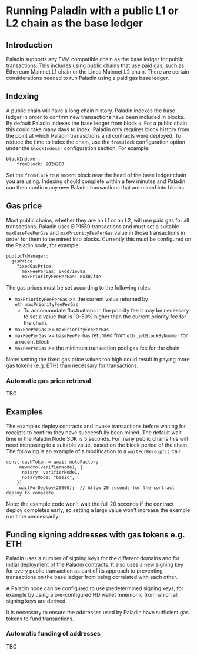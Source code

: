 # Running Paladin with a public L1 or L2 chain as the base ledger

## Introduction

Paladin supports any EVM compatible chain as the base ledger for public transactions. This includes using public chains that use paid gas, such as Ethereum Mainnet L1 chain or the Linea Mainnet L2 chain. There
are certain considerations needed to run Paladin using a paid gas base ledger.

## Indexing

A public chain will have a long chain history. Paladin indexes the base ledger in order to confirm new transactions have been included in blocks. By default Paladin indexes the base ledger from block `0`. For a public
chain this could take many days to index. Paladin only requires block history from the point at which Paladin tranasctions and contracts were deployed. To reduce the time to index the chain, use the `fromBlock` configuration
option under the `blockIndexer` configuration section. For example:

```
blockIndexer:
    fromBlock: 9024200
```

Set the `fromBlock` to a recent block near the head of the base ledger chain you are using. Indexing should complete within a few minutes and Paladin can then confirm any new Paladin transactions that are mined into blocks.

## Gas price

Most public chains, whether they are an L1 or an L2, will use paid gas for all transactions. Paladin uses EIP1559 transactions and must set a suitable `maxBaseFeePerGas` and `maxPriorityFeePerGas` value in those transactions
in order for them to be mined into blocks. Currently this must be configured on the Paladin node, for example:

```
publicTxManager:
  gasPrice:
    fixedGasPrice:
      maxFeePerGas: 0xdd71e69a
      maxPriorityFeePerGas: 0x307f4e
```

The gas prices must be set according to the following rules:

  - `maxPriorityFeePerGas` >= the current value returned by `eth_maxPriorityFeePerGas`
    - To accommodate fluctuations in the priority fee it may be necessary to set a value that is 10-50% higher than the current priority fee for the chain.
  - `maxFeePerGas` >= `maxPriorityFeePerGas`
  - `maxFeePerGas` >= `baseFeePerGas` returned from `eth_getBlockByNumber` for a recent block
  - `maxFeePerGas` >= the minimum transaction pool gas fee for the chain

Note: setting the fixed gas price values too high could result in paying more gas tokens (e.g. ETH) than necessary for transactions.

### Automatic gas price retrieval

TBC

## Examples

The examples deploy contracts and invoke transactions before waiting for receipts to confirm they have succeesfully been mined. The default wait time in the Paladin Node SDK is 5 seconds. For many
public chains this will need increasing to a suitable value, based on the block period of the chain. The following is an example of a modification to a `waitForReceipt()` call:

```
const cashToken = await notoFactory
    .newNoto(verifierNode1, {
      notary: verifierNode1,
      notaryMode: "basic",
    })
    .waitForDeploy(20000);  // Allow 20 seconds for the contract deploy to complete
```

Note: the example code won't wait the full 20 seconds if the contract deploy completes early, so setting a large value won't increase the example run time unncessarily.

## Funding signing addresses with gas tokens e.g. ETH

Paladin uses a number of signing keys for the different domains and for initial deployment of the Paladin contracts. It also uses a new signing key for every public transaction as part of its approach to
preventing transactions on the base ledger from being correlated with each other.

A Paladin node can be configured to use predetermined signing keys, for example by using a pre-configured HD wallet mnemonic from which all signing keys are derived.

It is necessary to ensure the addresses used by Paladin have sufficient gas tokens to fund transactions.

### Automatic funding of addresses

TBC
